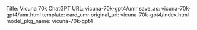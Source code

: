 Title: Vicuna 70k ChatGPT
URL: vicuna-70k-gpt4/umr
save_as: vicuna-70k-gpt4/umr.html
template: card_umr
original_url: vicuna-70k-gpt4/index.html
model_pkg_name: vicuna-70k-gpt4

